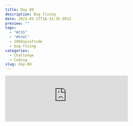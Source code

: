 ```yaml
---
title: Day 89
description: Bug fixing
date: 2023-03-27T16:33:35.991Z
preview: ""
tags:
  - "#CSS"
  - "#html"
  - 100daysofcode
  - bug-fixing
categories:
  - Challenge
  - Coding
slug: day-89
---
```

<iframe src="https://mastodontech.de/@larnius/110096938488552200/embed" class="mastodon-embed" style="max-width: 100%; border: 0" width="400" allowfullscreen="allowfullscreen"></iframe><script src="https://mastodontech.de/embed.js" async="async"></script>